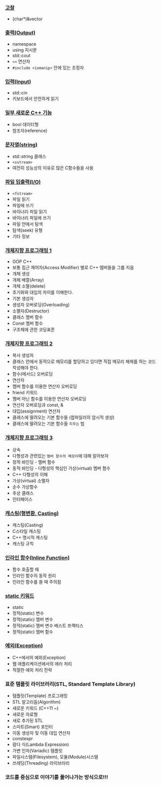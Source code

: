 ### [고찰](https://github.com/bluestronica/bluestronica.github.io/blob/main/CPP/Discussion.md)
- (char*)&vector

### [출력(Output)](https://github.com/bluestronica/bluestronica.github.io/blob/main/CPP/Output.md)
- namespace
- using 지시문
- std::cout
- `<<` 연산자
- `#include <iomanip>` 안에 있는 조정자 

### [입력(Input)](https://github.com/bluestronica/bluestronica.github.io/blob/main/CPP/Input.md)
- std::cin
- 키보드에서 안전하게 읽기

### [일부 새로운 C++ 기능](https://github.com/bluestronica/bluestronica.github.io/blob/main/CPP/SomeNewC++Features.md)
- bool 데이터형
- 참조자(reference)

### [문자열(string)](https://github.com/bluestronica/bluestronica.github.io/blob/main/CPP/string.md)
- std::string 클래스
- `<sstream>`
- 여전히 성능상의 이유로 많은 C함수들을 사용

### [파일 입출력(I/O)](https://github.com/bluestronica/bluestronica.github.io/blob/main/CPP/File_IO.md)
- `<fstream>`
- 파일 읽기
- 파일에 쓰기
- 바이너리 파일 읽기
- 바이너리 파일에 쓰기
- 파일 안에서 탐색
- 탐색(seek) 유형
- 기타 정보

### [개체지향 프로그래밍 1](https://github.com/bluestronica/bluestronica.github.io/blob/main/CPP/OOP_1.md)
- OOP C++
- 보통 접근 제어자(Access Modifier) 별로 C++ 멤버들을 그룹 지음
- 개체 생성
- 개체 배열(Array)
- 개체 소멸(delete)
- 초기화와 대입의 차이를 이해한다.
- 기본 생성자
- 생성자 오버로딩(Overloading)
- 소멸자(Destructor)
- 클래스 멤버 함수
- Const 멤버 함수
- 구조체에 관한 코딩표준

### [개체지향 프로그래밍 2](https://github.com/bluestronica/bluestronica.github.io/blob/main/CPP/OOP_2.md)
- 복사 생성자
- 클래스 안에서 동적으로 메모리를 할당하고 있다면 직접 메모리 해제를 하는 코드 작성해야 한다.
- 함수(메서드) 오버로딩
- 연산자
- 멤버 함수를 이용한 연산자 오버로딩
- friend 키워드
- 멤버 아닌 함수를 이용한 연산자 오버로딩
- 연산자 오버로딩과 const, &
- 대입(assignment) 연산자
- 클래스에 딸려오는 기본 함수들 (컴파일러의 암시적 생성)
- 클래스에 딸려오는 기본 함수들 `지우는` 법

### [개체지향 프로그래밍 3](https://github.com/bluestronica/bluestronica.github.io/blob/main/CPP/OOP_3.md)
- 상속
- 다형성과 관련있는 `멤버 함수의 메모리`에 대해 알아보자
- 정적 바인딩 - 멤버 함수
- 동적 바인딩 - 다형성의 핵심인 가상(virtual) 멤버 함수
- C++ 다형성의 이해
- 가상(virtual) 소멸자
- 순수 가상함수
- 추상 클래스
- 인터페이스

### [캐스팅(형변환, Casting)](https://github.com/bluestronica/bluestronica.github.io/blob/main/CPP/Casting.md)
- 캐스팅(Casting)
- C스타일 캐스팅
- C++ 명시적 캐스팅
- 캐스팅 규칙

### [인라인 함수(Inline Function)](https://github.com/bluestronica/bluestronica.github.io/blob/main/CPP/Inline_Function.md)
- 함수 호출할 때
- 인라인 함수의 동작 원리
- 인라인 함수를 쓸 때 주의점

### [static 키워드](https://github.com/bluestronica/bluestronica.github.io/blob/main/CPP/Static.md)
- static
- 정적(static) 변수
- 정적(static) 멤버 변수
- 정적(static) 멤버 변수 베스트 프랙티스
- 정적(static) 멤버 함수

### [예외(Exception)](https://github.com/bluestronica/bluestronica.github.io/blob/main/CPP/Exception.md)
- C++에서의 예외(Exception)
- 웹 애플리케이션에서의 에러 처리
- 적절한 예외 처리 전략

### 표준 템플릿 라이브러리(STL, Standard Template Library)
- 템플릿(Template) 프로그래밍
- STL 알고리듬(Algorithm)
- 새로운 키워드 (C++11 ~)
- 새로운 자료형
- 새로 추가된 STL
- 스마트(Smart) 포인터
- 이동 생성자 및 이동 대입 연산자
- constexpr
- 람다 식(Lambda Expression)
- 가변 인자(Variadic) 템플릿
- 파일시스템(Filesystem), 모듈(Module)시스템
- 쓰레딩(Threading) 라이브러리


### 코드를 중심으로 이야기를 풀어나가는 방식으로!!!